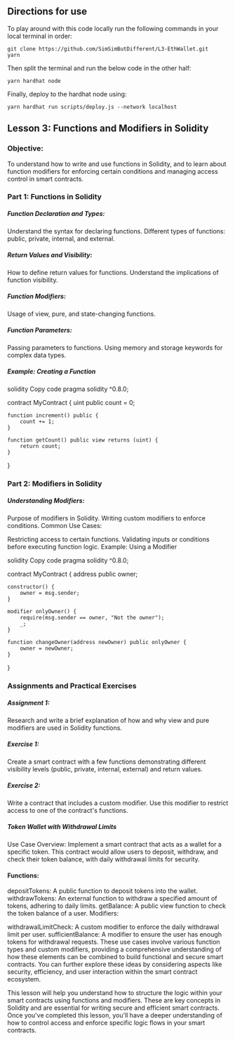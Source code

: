 ## Directions for use

To play around with this code locally run the following commands in your local terminal in order:

```
git clone https://github.com/SimSimButDifferent/L3-EthWallet.git
yarn
```
Then split the terminal and run the below code in the other half:
```
yarn hardhat node
```

Finally, deploy to the hardhat node using:
```
yarn hardhat run scripts/deploy.js --network localhost
```

## Lesson 3: Functions and Modifiers in Solidity
### Objective:
To understand how to write and use functions in Solidity, and to learn about function modifiers for enforcing certain conditions and managing access control in smart contracts.

### Part 1: Functions in Solidity
##### Function Declaration and Types:

Understand the syntax for declaring functions.
Different types of functions: public, private, internal, and external.
##### Return Values and Visibility:

How to define return values for functions.
Understand the implications of function visibility.
##### Function Modifiers:

Usage of view, pure, and state-changing functions.
##### Function Parameters:

Passing parameters to functions.
Using memory and storage keywords for complex data types.
##### Example: Creating a Function

solidity
Copy code
pragma solidity ^0.8.0;

contract MyContract {
    uint public count = 0;

    function increment() public {
        count += 1;
    }

    function getCount() public view returns (uint) {
        return count;
    }
}
### Part 2: Modifiers in Solidity
##### Understanding Modifiers:

Purpose of modifiers in Solidity.
Writing custom modifiers to enforce conditions.
Common Use Cases:

Restricting access to certain functions.
Validating inputs or conditions before executing function logic.
Example: Using a Modifier

solidity
Copy code
pragma solidity ^0.8.0;

contract MyContract {
    address public owner;

    constructor() {
        owner = msg.sender;
    }

    modifier onlyOwner() {
        require(msg.sender == owner, "Not the owner");
        _;
    }

    function changeOwner(address newOwner) public onlyOwner {
        owner = newOwner;
    }
}
### Assignments and Practical Exercises
##### Assignment 1:

Research and write a brief explanation of how and why view and pure modifiers are used in Solidity functions.
##### Exercise 1:

Create a smart contract with a few functions demonstrating different visibility levels (public, private, internal, external) and return values.
##### Exercise 2:

Write a contract that includes a custom modifier. Use this modifier to restrict access to one of the contract's functions.

##### Token Wallet with Withdrawal Limits
Use Case Overview: Implement a smart contract that acts as a wallet for a specific token. This contract would allow users to deposit, withdraw, and check their token balance, with daily withdrawal limits for security.

#### Functions:

depositTokens: A public function to deposit tokens into the wallet.
withdrawTokens: An external function to withdraw a specified amount of tokens, adhering to daily limits.
getBalance: A public view function to check the token balance of a user.
Modifiers:

withdrawalLimitCheck: A custom modifier to enforce the daily withdrawal limit per user.
sufficientBalance: A modifier to ensure the user has enough tokens for withdrawal requests.
These use cases involve various function types and custom modifiers, providing a comprehensive understanding of how these elements can be combined to build functional and secure smart contracts. You can further explore these ideas by considering aspects like security, efficiency, and user interaction within the smart contract ecosystem.


This lesson will help you understand how to structure the logic within your smart contracts using functions and modifiers. These are key concepts in Solidity and are essential for writing secure and efficient smart contracts. Once you've completed this lesson, you'll have a deeper understanding of how to control access and enforce specific logic flows in your smart contracts.
